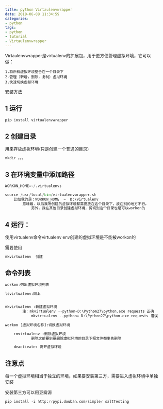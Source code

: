 ```yaml
---
title: python Virtaulenvwrapper
date: 2018-06-08 11:34:59
categories:
- python
tags:
- python
- tutorial
- Virtaulenvwrapper
---
```

Virtaulenvwrapper是virtualenv的扩展包，用于更方便管理虚拟环境，它可以做：

<!-- more -->

	1.将所有虚拟环境整合在一个目录下
	2.管理（新增，删除，复制）虚拟环境
	3.快速切换虚拟环境

安装方法

## 1 运行

```python
pip install virtualenvwrapper
```

## 2 创建目录

用来存放虚拟环境(只是创建一个普通的目录)

```python
mkdir 。。。
```

## 3 在环境变量中添加路径 

```python
WORKON_HOME=~/.virtualenvs

source /usr/local/bin/virtualenvwrapper.sh
	比如我的是：WORKON_HOME  =  D:\virtualenv
		意味着，以后我所创建的虚拟环境都需要放在这个目录下，放在别的地方不行。			
			另外，我在其他目录创建虚拟环境，剪切到这个目录也是可以workon的
```

## 4 运行： 

使用virtualenv命令virtualenv env创建的虚拟环境是不能被workon的

需要使用

```python
mkvirtualenv  创建
```

## 命令列表

```python
workon:列出虚拟环境列表
	
lsvirtualenv:同上

	
mkvirtualenv :新建虚拟环境	
		注：mkvirtualenv --python=D:\Python27\python.exe requests 正确
		    mkvirtualenv --python= D:\Python27\python.exe requests 错误，等号右边有空格
	
workon [虚拟环境名称]:切换虚拟环境

	rmvirtualenv :删除虚拟环境
			删除之前要到要删除虚拟环境的目录下把文件都事先删除

	deactivate: 离开虚拟环境
```

## 注意点

每一个虚拟环境相当于独立的环境，如果要安装第三方，需要进入虚拟环境中单独安装

安装第三方可以用豆瓣源

```python
pip install -i http://pypi.douban.com/simple/ saltTesting
```
